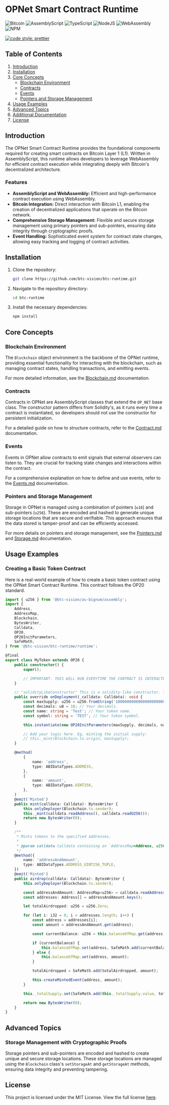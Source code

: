 # OPNet Smart Contract Runtime
               
![Bitcoin](https://img.shields.io/badge/Bitcoin-000?style=for-the-badge&logo=bitcoin&logoColor=white)
![AssemblyScript](https://img.shields.io/badge/assembly%20script-%23000000.svg?style=for-the-badge&logo=assemblyscript&logoColor=white)
![TypeScript](https://img.shields.io/badge/TypeScript-007ACC?style=for-the-badge&logo=typescript&logoColor=white)
![NodeJS](https://img.shields.io/badge/Node%20js-339933?style=for-the-badge&logo=nodedotjs&logoColor=white)
![WebAssembly](https://img.shields.io/badge/WebAssembly-654FF0?style=for-the-badge&logo=webassembly&logoColor=white)
![NPM](https://img.shields.io/badge/npm-CB3837?style=for-the-badge&logo=npm&logoColor=white)

[![code style: prettier](https://img.shields.io/badge/code_style-prettier-ff69b4.svg?style=flat-square)](https://github.com/prettier/prettier)

## Table of Contents

1. [Introduction](#introduction)
2. [Installation](#installation)
3. [Core Concepts](#core-concepts)
    - [Blockchain Environment](#blockchain-environment)
    - [Contracts](#contracts)
    - [Events](#events)
    - [Pointers and Storage Management](#pointers-and-storage-management)
4. [Usage Examples](#usage-examples)
5. [Advanced Topics](#advanced-topics)
6. [Additional Documentation](#additional-documentation)
7. [License](#license)

## Introduction

The OPNet Smart Contract Runtime provides the foundational components required for creating smart contracts on Bitcoin
Layer 1 (L1). Written in AssemblyScript, this runtime allows developers to leverage WebAssembly for efficient contract
execution while integrating deeply with Bitcoin's decentralized architecture.

### Features

- **AssemblyScript and WebAssembly:** Efficient and high-performance contract execution using WebAssembly.
- **Bitcoin Integration:** Direct interaction with Bitcoin L1, enabling the creation of decentralized applications that
  operate on the Bitcoin network.
- **Comprehensive Storage Management:** Flexible and secure storage management using primary pointers and sub-pointers,
  ensuring data integrity through cryptographic proofs.
- **Event Handling:** Sophisticated event system for contract state changes, allowing easy tracking and logging of
  contract activities.

## Installation

1. Clone the repository:
    ```bash
    git clone https://github.com/btc-vision/btc-runtime.git
    ```
2. Navigate to the repository directory:
    ```bash
    cd btc-runtime
    ```
3. Install the necessary dependencies:
    ```bash
    npm install
    ```

## Core Concepts

### Blockchain Environment

The `Blockchain` object environment is the backbone of the OPNet runtime, providing essential functionality for
interacting with the blockchain, such as managing contract states, handling transactions, and emitting events.

For more detailed information, see the [Blockchain.md](docs/Blockchain.md) documentation.

### Contracts

Contracts in OPNet are AssemblyScript classes that extend the `OP_NET` base class. The constructor pattern differs from
Solidity's, as it runs every time a contract is instantiated, so developers should not use the constructor for
persistent initialization.

For a detailed guide on how to structure contracts, refer to the [Contract.md](docs/Contract.md) documentation.

### Events

Events in OPNet allow contracts to emit signals that external observers can listen to. They are crucial for tracking
state changes and interactions within the contract.

For a comprehensive explanation on how to define and use events, refer to the [Events.md](docs/Events.md) documentation.

### Pointers and Storage Management

Storage in OPNet is managed using a combination of pointers (`u16`) and sub-pointers (`u256`). These are encoded and
hashed to generate unique storage locations that are secure and verifiable. This approach ensures that the data stored
is tamper-proof and can be efficiently accessed.

For more details on pointers and storage management, see the [Pointers.md](docs/Pointers.md)
and [Storage.md](docs/Storage.md) documentation.

## Usage Examples

### Creating a Basic Token Contract

Here is a real-world example of how to create a basic token contract using the OPNet Smart Contract Runtime. This
contract follows the OP20 standard.

```typescript
import { u256 } from '@btc-vision/as-bignum/assembly';
import {
    Address,
    AddressMap,
    Blockchain,
    BytesWriter,
    Calldata,
    OP20,
    OP20InitParameters,
    SafeMath,
} from '@btc-vision/btc-runtime/runtime';

@final
export class MyToken extends OP20 {
    public constructor() {
        super();

        // IMPORTANT. THIS WILL RUN EVERYTIME THE CONTRACT IS INTERACTED WITH. FOR SPECIFIC INITIALIZATION, USE "onDeployment" METHOD.
    }

    // "solidityLikeConstructor" This is a solidity-like constructor. This method will only run once when the contract is deployed.
    public override onDeployment(_calldata: Calldata): void {
        const maxSupply: u256 = u256.fromString('1000000000000000000000000000'); // Your max supply. (Here, 1 billion tokens)
        const decimals: u8 = 18; // Your decimals.
        const name: string = 'Test'; // Your token name.
        const symbol: string = 'TEST'; // Your token symbol.

        this.instantiate(new OP20InitParameters(maxSupply, decimals, name, symbol));

        // Add your logic here. Eg, minting the initial supply:
        // this._mint(Blockchain.tx.origin, maxSupply);
    }

    @method(
        {
            name: 'address',
            type: ABIDataTypes.ADDRESS,
        },
        {
            name: 'amount',
            type: ABIDataTypes.UINT256,
        },
    )
    @emit('Minted')
    public mint(calldata: Calldata): BytesWriter {
        this.onlyDeployer(Blockchain.tx.sender);
        this._mint(calldata.readAddress(), calldata.readU256());
        return new BytesWriter(0);
    }

    /**
     * Mints tokens to the specified addresses.
     *
     * @param calldata Calldata containing an `AddressMap<Address, u256>` to mint to.
     */
    @method({
        name: 'addressAndAmount',
        type: ABIDataTypes.ADDRESS_UINT256_TUPLE,
    })
    @emit('Minted')
    public airdrop(calldata: Calldata): BytesWriter {
        this.onlyDeployer(Blockchain.tx.sender);

        const addressAndAmount: AddressMap<u256> = calldata.readAddressMapU256();
        const addresses: Address[] = addressAndAmount.keys();

        let totalAirdropped: u256 = u256.Zero;

        for (let i: i32 = 0; i < addresses.length; i++) {
            const address = addresses[i];
            const amount = addressAndAmount.get(address);

            const currentBalance: u256 = this.balanceOfMap.get(address);

            if (currentBalance) {
                this.balanceOfMap.set(address, SafeMath.add(currentBalance, amount));
            } else {
                this.balanceOfMap.set(address, amount);
            }

            totalAirdropped = SafeMath.add(totalAirdropped, amount);

            this.createMintedEvent(address, amount);
        }

        this._totalSupply.set(SafeMath.add(this._totalSupply.value, totalAirdropped));

        return new BytesWriter(0);
    }
}
```

## Advanced Topics

### Storage Management with Cryptographic Proofs

Storage pointers and sub-pointers are encoded and hashed to create unique and secure storage locations. These storage
locations are managed using the `Blockchain` class's `setStorageAt` and `getStorageAt` methods, ensuring data integrity
and preventing tampering.

## License

This project is licensed under the MIT License. View the full license [here](LICENSE.md).
